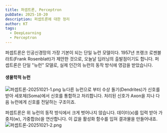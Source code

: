 ```yaml
---
title: 퍼셉트론, Perceptron
pubDate: 2025-10-20
description: 퍼셉트론에 대한 정리
author: KT
tags:
  - DeepLearning
  - Perceptron
---
```

퍼셉트론은 인공신경망의 가장 기본이 되는 단일 뉴런 모델이다. 1957년 프랭크 로젠블라트(Frank Rosenblatt)가 제안한 것으로, 오늘날 딥러닝의 출발점이기도 합니다. 퍼셉트론은 단일 "뉴런" 모델로, 실제 인간의 뉴런의 동작 방식에 영감을 받았습니다.
#### 생물학적 뉴런
![퍼셉트론-20251021-1.png](/images/blog/퍼셉트론-20251021-1.png)
뉴다른 뉴런으로 부터 수상 돌기(Dendrites)가 신호를 받아 세포체(Soma)에서 신호를 통합하고 처리합니다. 처리된 신호가 Axon을 지나 다음 뉴런에게 신호를 전달하는 구조이죠.

퍼셉트론은 위 뉴런의 동작 방식에서 크게 벗어나지 않습니다.
데이터(x)를 입력 받아 가중치(w), 가중합(b)을 연산합니다. 이 값을 활성화 함수를 입혀 결과물을 만들어내죠.
![퍼셉트론-20251021-2.png](/images/blog/퍼셉트론-20251021-2.png)